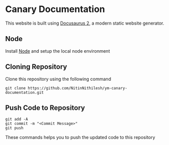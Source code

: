 # Canary Documentation

This website is built using [Docusaurus 2](https://v2.docusaurus.io/), a modern static website generator.

## Node

Install [Node](https://nodejs.org/en/) and setup the local node environment

## Cloning Repository

Clone this repository using the following command

```console
git clone https://github.com/NitinNithilesh/ym-canary-documentation.git
```
## Push Code to Repository

```console
git add -A
git commit -m "<Commit Message>"
git push
```

These commands helps you to push the updated code to this repository

